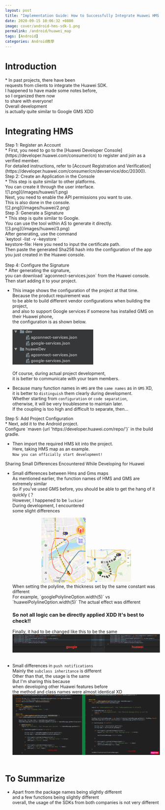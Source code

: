 ```yaml
---
layout: post
title: "Implementation Guide: How to Successfully Integrate Huawei HMS Core 4.0 SDK in an Android App"
date: 2020-09-15 10:06:32 +0800
image: cover/android-hms-sdk-1.png
permalink: /android/huawei_map
tags: [Android]
categories: Android教學
---
```


<h1 class="c-border-main-title">Introduction</h1>
* In past projects, there have been<br>
requests from clients to integrate the Huawei SDK.<br>
I happened to have made some notes before,<br>
so I organized them now<br>
to share with everyone!<br>
Overall development<br>
is actually quite similar to Google GMS XDD <br>

<h1 class="c-border-main-title">Integrating HMS</h1>


<div class="c-border-content-title-1">Step 1: Register an Account</div>
* First, you need to go to the [Huawei Developer Console](https://developer.huawei.com/consumer/cn) to register and join as a verified member.<br>
  For detailed instructions, refer to [Account Registration and Verification](https://developer.huawei.com/consumer/cn/devservice/doc/20300).

<div class="c-border-content-title-1">Step 2: Create an Application in the Console</div>
 * This step is quite similar to other platforms.<br>
 You can create it through the user interface.<br>
 ![1.png](/images/huawei/1.png)<br>
 Next, you need to enable the API permissions you want to use.<br>
 This is also done in the console.<br>
 ![2.png](/images/huawei/2.png)<br>

<div class="c-border-content-title-1">Step 3: Generate a Signature</div>
 * This step is quite similar to Google.<br>
 You can use the tool within AS to generate it directly.<br>
 ![3.png](/images/huawei/3.png)<br>
 After generating, use the command<br>
 `keytool -list -v -keystore <keystore-file>`<br>
 keystore-file: Here you need to input the certificate path.<br>
 Then paste the generated Sha256 hash into the configuration of the app you just created in the Huawei console.<br><br>


<div class="c-border-content-title-1">Step 4: Configure the Signature</div>
  * After generating the signature,<br>
  you can download `agconnect-services.json` from the Huawei console.<br>
  Then start adding it to your project.<br>

  * This image shows the configuration of the project at that time.<br>
  Because the product requirement was<br>
  to be able to build different vendor configurations when building the project,<br>
  and also to support Google services if someone has installed GMS on their Huawei phone,<br>
  the configuration is as shown below.<br><br>
  ![4.png](/images/huawei/4.png)<br><br>
  Of course, during actual project development,<br>
  it is better to communicate with your team members.<br>

  * Because many function names in `HMS` are the `same names` as in `GMS` XD,<br>
  it is better to `distinguish` them clearly during development.<br>
  Whether starting from `configuration` or `code separation`,<br>
  otherwise, it will be very troublesome to maintain later.<br>
  If the coupling is too high and difficult to separate, then...<br>

<div class="c-border-content-title-1">Step 5: Add Project Configuration</div>
  * Next, add it to the Android project.<br>
    Configure `maven {url 'https://developer.huawei.com/repo/'}` in the build gradle.
    <script src="https://gist.github.com/KuanChunChen/1ca47854f0a1eb3c94565c3512725050.js"></script>
    <br>

  * Then import the required HMS kit into the project.<br>
    Here, taking HMS map as an example.<br>
    <script src="https://gist.github.com/KuanChunChen/631f00b79f69c96bd2a226c58eff5199.js"></script>
    `Now you can officially start development!`

<div class="c-border-content-title-4">Sharing Small Differences Encountered While Developing for Huawei</div>

 * Small differences between Hms and Gms maps<br>
   As mentioned earlier, the function names of HMS and GMS are extremely similar<br>
   So if you've used GMS before, you should be able to get the hang of it quickly (？<br>
   However, I happened to be `luckier`<br>
   During development, I encountered<br>
   some slight differences<br>
   <div align="center">
     <img src="/images/huawei/6.png" alt="Cover" width="30%" >
     <img src="/images/huawei/7.png" alt="Cover" width="30%" >
   </div>
   When setting the polyline, the thickness set by the same constant was different<br>
   For example, `googlePolylineOption.width(5)` vs `huaweiPolylineOption.width(5)`
   The actual effect was different<br>

   ### So not all logic can be directly applied XDD It's best to check!!

   Finally, it had to be changed like this to be the same<br>
   ![5.png](/images/huawei/5.png)<br><br>

 * Small differences in `push notifications`<br>
   Mainly the `subclass inheritance` is different<br>
   Other than that, the usage is the same<br>
   But I'm sharing this because<br>
   when developing other Huawei features before<br>
   the method and class names were almost identical XD<br>
   ![8.png](/images/huawei/8.png)<br><br>


<h1 class="c-border-main-title">To Summarize</h1>

 * Apart from the package names being slightly different<br>
 and a few functions being slightly different<br>
 overall, the usage of the SDKs from both companies is not very different<br>
